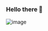 ### Hello there 👋
![image](https://user-images.githubusercontent.com/43851394/217436719-d2cb7e68-7c5c-480c-8b3c-db33efb95850.png)


<!--
**EsteNoEsMonti/EsteNoEsMonti** is a ✨ _special_ ✨ repository because its `README.md` (this file) appears on your GitHub profile.

Here are some ideas to get you started:

- 🔭 I’m currently working on ...
- 🌱 I’m currently learning ...
- 👯 I’m looking to collaborate on ...
- 🤔 I’m looking for help with ...
- 💬 Ask me about ...
- 📫 How to reach me: ...
- 😄 Pronouns: ...
- ⚡ Fun fact: ...
-->

